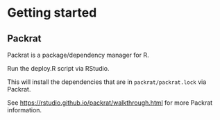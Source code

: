 # Getting started

## Packrat
Packrat is a package/dependency manager for R.

Run the deploy.R script via RStudio.

This will install the dependencies that are in `packrat/packrat.lock` via Packrat.

See https://rstudio.github.io/packrat/walkthrough.html for more Packrat information.
